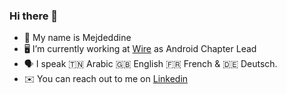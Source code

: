 ### Hi there 👋

- 🙂 My name is Mejdeddine
- 🖥️ I’m currently working at [Wire](https://github.com/wireapp) as Android Chapter Lead
- 🗣️ I speak 🇹🇳 Arabic 🇬🇧 English 🇫🇷 French & 🇩🇪 Deutsch.
- ✉️ You can reach out to me on [Linkedin](https://de.linkedin.com/in/mejdeddine-benzarti)

